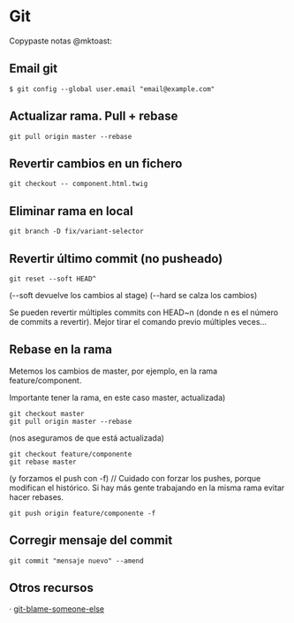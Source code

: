 # Git

Copypaste notas @mktoast:

## Email git

```
$ git config --global user.email "email@example.com"
```

## Actualizar rama. Pull + rebase

```
git pull origin master --rebase
```

## Revertir cambios en un fichero

```
git checkout -- component.html.twig
```

## Eliminar rama en local

```
git branch -D fix/variant-selector 
```

## Revertir último commit (no pusheado)

```
git reset --soft HEAD^
```
(--soft devuelve los cambios al stage)
(--hard se calza los cambios)

Se pueden revertir múltiples commits con HEAD~n (donde n es el número de commits a revertir). Mejor tirar el comando previo múltiples veces...


## Rebase en la rama 

Metemos los cambios de master, por ejemplo, en la rama feature/component.

Importante tener la rama, en este caso master, actualizada)

```
git checkout master
git pull origin master --rebase
```
(nos aseguramos de que está actualizada)
```
git checkout feature/componente
git rebase master
```
(y forzamos el push con -f) // Cuidado con forzar los pushes, porque modifican el histórico. Si hay más gente trabajando en la misma rama evitar hacer rebases.
```
git push origin feature/componente -f
```

## Corregir mensaje del commit

```
git commit "mensaje nuevo" --amend
```

## Otros recursos

· [git-blame-someone-else](https://github.com/jayphelps/git-blame-someone-else)
